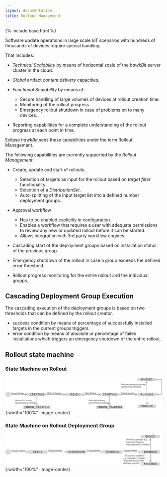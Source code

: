 ```yaml
---
layout: documentation
title: Rollout Management
---
```


{% include base.html %}

Software update operations in large scale IoT scenarios with hundreds of thousands of devices require special handling.

That includes:
- _Technical Scalability_ by means of horizontal scale of the _hawkBit_ server cluster in the cloud.
- _Global_ artifact _content delivery_ capacities.
- _Functional Scalability_ by means of:
  - Secure handling of large volumes of devices at rollout creation time.
  - Monitoring of the rollout progress.
  - Emergency rollout shutdown in case of problems on to many devices.

- Reporting capabilities for a complete understanding of the rollout progress at each point in time.

Eclipse _hawkBit_ sees these capabilities under the term Rollout Management.

The following capabilities are currently supported by the _Rollout Management_:
- Create, update and start of rollouts.
  - Selection of targets as input for the rollout based on _target filter_ functionality.
  - Selection of a _DistributionSet_.
  - Auto-splitting of the input target list into a defined number deployment groups.
- Approval workflow
  - Has to be enabled explicitly in configuration.
  - Enables a workflow that requires a user with adequate permissions to review any new or updated rollout before it 
  can be started.
  - Allows integration with 3rd party workflow engines.
  
- Cascading start of the deployment groups based on installation status of the previous group.
- Emergency shutdown of the rollout in case a group exceeds the defined error threshold.
- Rollout progress monitoring for the entire rollout and the individual groups.


## Cascading Deployment Group Execution
The cascading execution of the deployment groups is based on two thresholds that can be defined by the rollout creator.
- success condition by means of percentage of successfully installed targets in the current groups triggers.
- error condition by means of absolute or percentage of failed installations which triggers an emergency shutdown of the entire rollout.

## Rollout state machine

### State Machine on Rollout
![](../images/rolloutstatediagram.png){:width="100%" .image-center}

### State Machine on Rollout Deployment Group
![](../images/rolloutgroupstatediagram.png){:width="100%" .image-center}
